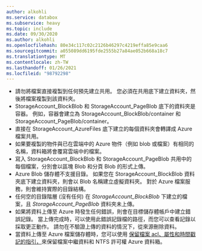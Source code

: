 ```yaml
---
author: alkohli
ms.service: databox
ms.subservice: heavy
ms.topic: include
ms.date: 09/30/2020
ms.author: alkohli
ms.openlocfilehash: 80e34c117c02c2126b46297c4219effa85e9caa6
ms.sourcegitcommit: a055089dd6195fde2555b27a84ae052b668a18c7
ms.translationtype: MT
ms.contentlocale: zh-TW
ms.lasthandoff: 01/26/2021
ms.locfileid: "98792298"
---
```

- 請勿將檔案直接複製到任何預先建立共用。 您必須在共用底下建立資料夾，然後將檔案複製到該資料夾。
- StorageAccount_BlockBlob 和 StorageAccount_PageBlob 底下的資料夾是容器。 例如，容器會建立為 StorageAccount_BlockBlob/container 和 StorageAccount_PageBlob/container。
- 直接在 StorageAccount_AzureFiles 底下建立的每個資料夾會轉譯成 Azure 檔案共用。
- 如果要複製的物件與已在雲端中的 Azure 物件（例如 blob 或檔案）有相同的名稱，資料箱將會覆寫雲端中的檔案。
- 寫入 StorageAccount_BlockBlob 和 StorageAccount_PageBlob 共用中的每個檔案，分別會以區塊 Blob 和分頁 Blob 的形式上傳。
- Azure Blob 儲存體不支援目錄。 如果您在 StorageAccount_BlockBlob 資料夾底下建立資料夾，則會以 Blob 名稱建立虛擬資料夾。 對於 Azure 檔案服務，則會維持實際的目錄結構。
- 任何空的目錄階層 (沒有任何) 在 *StorageAccount_BlockBlob* 下建立的檔案，且 *StorageAccount_PageBlob* 資料夾未上傳。
- 如果將資料上傳至 Azure 時發生任何錯誤，則會在目標儲存體帳戶中建立錯誤記錄。 當上傳完成時，可以使用此錯誤記錄檔的路徑，而您可以查看記錄以採取更正動作。 請勿在不驗證上傳的資料的情況下，從來源刪除資料。
- 當資料上傳至 Azure 檔案儲存體時，您可以使用 [保留檔案 acl、屬性和時間戳記的指引，](../articles/databox/data-box-file-acls-preservation.md)來保留檔案中繼資料和 NTFS 許可權 Azure 資料箱。
